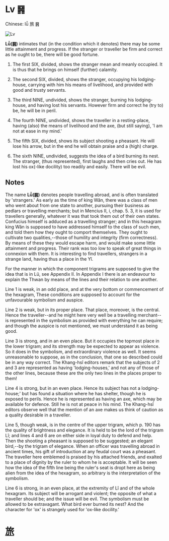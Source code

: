 # Lv ䷷

Chinese: lǚ 旅 ䷷

![Lv](https://88o.io/wp-content/uploads/2018/09/56-e69785lv.jpg)

**Lǚ(䷷)** intimates that (in the condition which it denotes) there may be some little attainment and progress.
If the stranger or traveller be firm and correct as he ought to be, there will be good fortune.

1. The first SIX, divided, shows the stranger mean and meanly occupied. It is thus that he brings on himself (further) calamity.

2. The second SIX, divided, shows the stranger, occupying his lodging-house, carrying with him his means of livelihood, and provided with good and trusty servants.

3. The third NINE, undivided, shows the stranger, burning his lodging-house, and having lost his servants. However firm and correct he (try to) be, he will be in peril.

4. The fourth NINE, undivided, shows the traveller in a resting-place, having (also) the means of livelihood and the axe, (but still saying), 'I am not at ease in my mind.'

5. The fifth SIX, divided, shows its subject shooting a pheasant. He will lose his arrow, but in the end he will obtain praise and a (high) charge.

6. The sixth NINE, undivided, suggests the idea of a bird burning its nest.
The stranger, (thus represented), first laughs and then cries out. He has lost his ox(-like docility) too readily and easily. There will be evil.

## Notes

The name **Lǚ(䷷)** denotes people travelling abroad, and is often translated by 'strangers.' As early as the time of king Wăn, there was a class of men who went about from one state to another, pursuing their business as pedlars or travelling merchants; but in Mencius II, i, chap. 5. 3, it is used for travellers generally, whatever it was that took them out of their own states. Confucius himself is adduced as a travelling stranger; and in this hexagram king Wăn is supposed to have addressed himself to the class of such men, and told them how they ought to comport themselves. They ought to cultivate two qualities,--those of humility and integrity (firm correctness). By means of these they would escape harm, and would make some little attainment and progress. Their rank was too low to speak of great things in connexion with them. It is interesting to find travellers, strangers in a strange land, having thus a place in the Yî.

For the manner in which the component trigrams are supposed to give the idea that is in Lü, see Appendix II. In Appendix I there is an endeavour to explain the Thwan by means of the lines and their relation to one another.

Line 1 is weak, in an odd place, and at the very bottom or commencement of the hexagram, These conditions are supposed to account for the unfavourable symbolism and auspice.

Line 2 is weak, but in its proper place. That place, moreover, is the central. Hence the traveller--and he might here very well be a travelling merchant--is represented in the symbolism as provided with everything he can require; and though the auspice is not mentioned, we must understand it as being good.

Line 3 is strong, and in an even place. But it occupies the topmost place in the lower trigram; and its strength may be expected to appear as violence. So it does in the symbolism, and extraordinary violence as well. It seems unreasonable to suppose, as in the conclusion, that one so described could be in any way correct. The Khang-hsî editors remark that the subjects of 2 and 3 are represented as having 'lodging-houses,' and not any of those of the other lines, because these are the only two lines in the places proper to them!

Line 4 is strong, but in an even place. Hence its subject has not a lodging-house;' but has found a situation where he has shelter, though he is exposed to perils. Hence he is represented as having an axe, which may be available for defence. Still he is not at peace in his mind. The Khang-hsî editors observe well that the mention of an axe makes us think of caution as a quality desirable in a traveller.

Line 5, though weak, is in the centre of the upper trigram, which p. 190 has the quality of brightness and elegance. It is held to be the lord of the trigram Lî; and lines 4 and 6 are on either side in loyal duty to defend and help. Then the shooting a pheasant is supposed to be suggested; an elegant bird,--by the trigram of elegance. When an officer was travelling abroad in ancient times, his gift of introduction at any feudal court was a pheasant. The traveller here emblemed is praised by his attached friends, and exalted to a place of dignity by the ruler to whom he is acceptable. It will be seen how the idea of the fifth line being the ruler's seat is dropt here as being alien from the idea of the hexagram, so arbitrary is the interpretation of the symbolism.

Line 6 is strong, in an even place, at the extremity of Lî and of the whole hexagram. Its subject will be arrogant and violent; the opposite of what a traveller should be; and the issue will be evil. The symbolism must be allowed to be extravagant. What bird ever burned its nest? And the character for 'ox' is strangely used for 'ox-like docility.'

# [旅](./e69785lv_cn.md)
